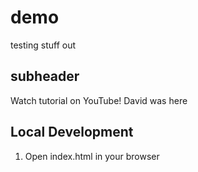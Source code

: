 # demo
testing stuff out

## subheader

Watch tutorial on YouTube! David was here

## Local Development

1. Open index.html in your browser
